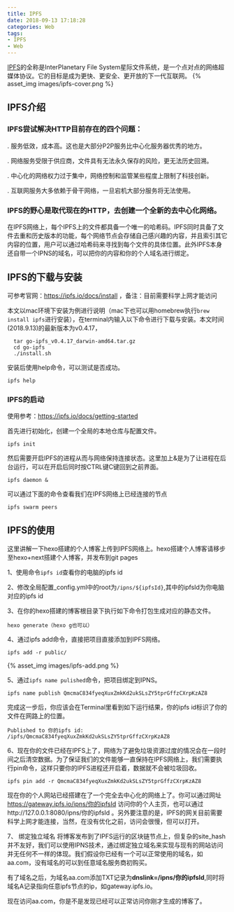```yaml
---
title: IPFS
date: 2018-09-13 17:18:28
categories: Web
tags:
- IPFS
- Web
---
```

[IPFS](https://ipfs.io/)的全称是InterPlanetary File System星际文件系统，是一个点对点的网络超媒体协议。它的目标是成为更快、更安全、更开放的下一代互联网。
{% asset_img images/ipfs-cover.png %}

## IPFS介绍
### IPFS尝试解决HTTP目前存在的四个问题：
. 服务低效，成本高。这也是大部分P2P服务比中心化服务器优秀的地方。

. 网络服务受限于供应商，文件具有无法永久保存的风险，更无法历史回溯。

. 中心化的网络权力过于集中，网络控制和监管某些程度上限制了科技创新。

. 互联网服务大多依赖于骨干网络，一旦宕机大部分服务将无法使用。

### IPFS的野心是取代现在的HTTP，去创建一个全新的去中心化网络。
<!--more-->
在IPFS网络上，每个IPFS上的文件都具备一个唯一的哈希码。IPFS同时具备了文件去重和历史版本的功能，每个网络节点会存储自己感兴趣的内容，并且索引其它内容的位置，用户可以通过哈希码来寻找到每个文件的具体位置。此外IPFS本身还自带一个IPNS的域名，可以把你的内容和你的个人域名进行绑定。

## IPFS的下载与安装
可参考官网：https://ipfs.io/docs/install ，备注：目前需要科学上网才能访问

本文以mac环境下安装为例进行说明（mac下也可以用homebrew执行`brew install ipfs`进行安装），在terminal内输入以下命令进行下载与安装。本文时间(2018.9.13)的最新版本为v0.4.17，
```shell
  tar go-ipfs_v0.4.17_darwin-amd64.tar.gz
  cd go-ipfs
  ./install.sh
```
安装后使用help命令，可以测试是否成功。

`ipfs help`

### IPFS的启动
使用参考：https://ipfs.io/docs/getting-started

首先进行初始化，创建一个全局的本地仓库与配置文件。

`ipfs init`

然后需要开启IPFS的进程从而与网络保持连接状态。这里加上&是为了让进程在后台运行，可以在开启后同时按CTRL键C键回到之前界面。

`ipfs daemon &`

可以通过下面的命令查看我们在IPFS网络上已经连接的节点

`ipfs swarm peers`

## IPFS的使用
这里讲解一下hexo搭建的个人博客上传到IPFS网络上。hexo搭建个人博客请移步至hexo+next搭建个人博客，并发布到git pages

1、使用命令`ipfs id`查看你的电脑的ipfs id

2、修改全局配置_config.yml中的root为`/ipns/${ipfsId}`,其中的ipfsId为你电脑对应的ipfs id

3、在你的hexo搭建的博客根目录下执行如下命令打包生成对应的静态文件。

`hexo generate（hexo g也可以）`

4、通过ipfs add命令，直接把项目直接添加到IPFS网络。

`ipfs add -r public/`

{% asset_img images/ipfs-add.png %}

5、通过`ipfs name pulished`命令，把项目绑定到IPNS。

`ipfs name publish QmcmaC834fyeqXuxZmkKd2ukSLsZY5tprGffzCXrpKzAZ8`

 完成这一步后，你应该会在Terminal里看到如下运行结果，你的ipfs id标识了你的文件在网路上的位置。

`Published to 你的ipfs id: /ipfs/QmcmaC834fyeqXuxZmkKd2ukSLsZY5tprGffzCXrpKzAZ8`

6、现在你的文件已经在IPFS上了，网络为了避免垃圾资源过度的情况会在一段时间之后清空数据。为了保证我们的文件能够一直保持在IPFS网络上，我们需要执行pin命令，这样只要你的IPFS进程还开启着，数据就不会被垃圾回收。

`ipfs pin add -r QmcmaC834fyeqXuxZmkKd2ukSLsZY5tprGffzCXrpKzAZ8`

现在你的个人网站已经搭建在了一个完全去中心化的网络上了。你可以通过网址 https://gateway.ipfs.io/ipns/你的ipfsId 访问你的个人主页，也可以通过http://127.0.0.1:8080/ipns/你的ipfsId 。另外要注意的是，IPFS的网关目前需要科学上网才能连接，当然，在没有优化之前，访问会很慢，但可以打开。

7、 绑定独立域名
将博客发布到了IPFS运行的区块链节点上，但复杂的site_hash并不友好，我们可以使用IPNS技术，通过绑定独立域名来实现与现有的网站访问并无任何不一样的体现。我们假设你已经有一个可以正常使用的域名，如aa.com，没有域名的可以到任意域名服务商初购买。

有了域名之后，为域名aa.com添加TXT记录为**dnslink=/ipns/你的ipfsId**,同时将域名A记录指向任意ipfs节点的ip，如gateway.ipfs.io。

现在访问aa.com，你是不是发现已经可以正常访问你刚才生成的博客了。